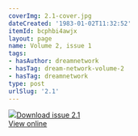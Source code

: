 ```yaml
---
coverImg: 2.1-cover.jpg
dateCreated: '1983-01-02T11:32:52'
itemId: bcphbi4awjx
layout: page
name: Volume 2, issue 1
tags:
- hasAuthor: dreamnetwork
- hasTag: dream-network-volume-2
- hasTag: dreamnetwork
type: post
urlSlug: '2.1'
---
```

<img class="card-journal-img" src="../images/2.1-rect.jpg"/><a href="../files/pdfs/Volume_2/2.1-Dream-Craft-Volume-2-No-1.pdf" download="">Download issue 2.1</a><br><a href="../files/pdfs/Volume_2/2.1-Dream-Craft-Volume-2-No-1.pdf">View online</a>